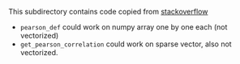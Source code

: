 This subdirectory contains code copied from [stackoverflow](http://stackoverflow.com/questions/3949226/calculating-pearson-correlation-and-significance-in-python)

* `pearson_def` could work on numpy array one by one each (not vectorized)
* `get_pearson_correlation` could work on sparse vector, also not vectorized.
